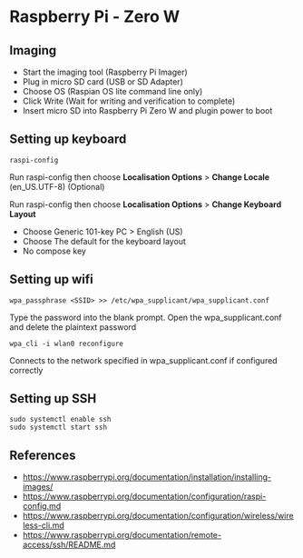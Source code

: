 # Raspberry Pi - Zero W

## Imaging
* Start the imaging tool (Raspberry Pi Imager)
* Plug in micro SD card (USB or SD Adapter)
* Choose OS (Raspian OS lite command line only)
* Click Write (Wait for writing and verification to complete)
* Insert micro SD into Raspberry Pi Zero W and plugin power to boot

## Setting up keyboard

```raspi-config```

Run raspi-config then choose **Localisation Options** > **Change Locale** (en_US.UTF-8) (Optional)

Run raspi-config then choose **Localisation Options** > **Change Keyboard Layout** 
* Choose Generic 101-key PC > English (US)
* Choose The default for the keyboard layout
* No compose key

## Setting up wifi

```wpa_passphrase <SSID> >> /etc/wpa_supplicant/wpa_supplicant.conf```

Type the password into the blank prompt. Open the wpa_supplicant.conf and delete the plaintext password

```wpa_cli -i wlan0 reconfigure```

Connects to the network specified in wpa_supplicant.conf if configured correctly

## Setting up SSH

```
sudo systemctl enable ssh
sudo systemctl start ssh
```

## References
* https://www.raspberrypi.org/documentation/installation/installing-images/
* https://www.raspberrypi.org/documentation/configuration/raspi-config.md
* https://www.raspberrypi.org/documentation/configuration/wireless/wireless-cli.md
* https://www.raspberrypi.org/documentation/remote-access/ssh/README.md
